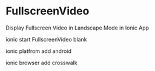 # FullscreenVideo
Display Fullscreen Video in Landscape Mode in Ionic App


ionic start FullscreenVideo blank

ionic platfrom add android

ionic browser add crosswalk
